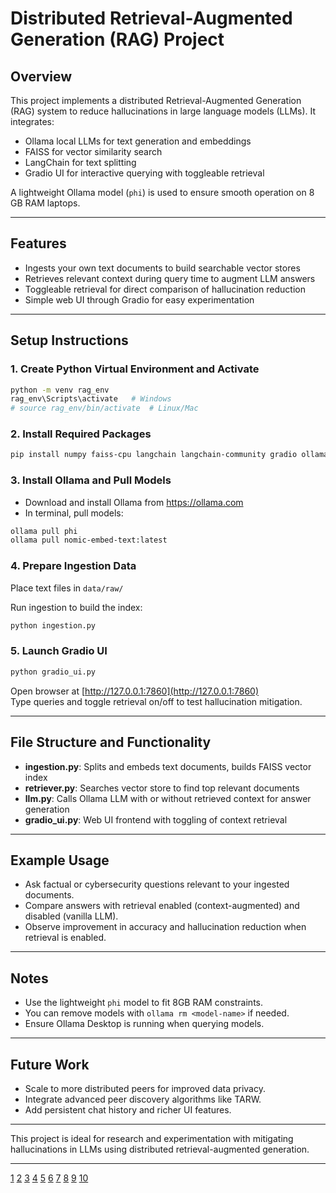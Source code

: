 # Distributed Retrieval-Augmented Generation (RAG) Project

## Overview
This project implements a distributed Retrieval-Augmented Generation (RAG) system to reduce hallucinations in large language models (LLMs). It integrates:

- Ollama local LLMs for text generation and embeddings
- FAISS for vector similarity search
- LangChain for text splitting
- Gradio UI for interactive querying with toggleable retrieval

A lightweight Ollama model (`phi`) is used to ensure smooth operation on 8 GB RAM laptops.

***

## Features

- Ingests your own text documents to build searchable vector stores
- Retrieves relevant context during query time to augment LLM answers
- Toggleable retrieval for direct comparison of hallucination reduction
- Simple web UI through Gradio for easy experimentation

***

## Setup Instructions

### 1. Create Python Virtual Environment and Activate

```bash
python -m venv rag_env
rag_env\Scripts\activate   # Windows
# source rag_env/bin/activate  # Linux/Mac
```

### 2. Install Required Packages

```bash
pip install numpy faiss-cpu langchain langchain-community gradio ollama
```

### 3. Install Ollama and Pull Models

- Download and install Ollama from https://ollama.com
- In terminal, pull models:

```bash
ollama pull phi
ollama pull nomic-embed-text:latest
```

### 4. Prepare Ingestion Data

Place text files in `data/raw/`

Run ingestion to build the index:

```bash
python ingestion.py
```

### 5. Launch Gradio UI

```bash
python gradio_ui.py
```

Open browser at [http://127.0.0.1:7860](http://127.0.0.1:7860)  
Type queries and toggle retrieval on/off to test hallucination mitigation.

***

## File Structure and Functionality

- **ingestion.py**: Splits and embeds text documents, builds FAISS vector index
- **retriever.py**: Searches vector store to find top relevant documents
- **llm.py**: Calls Ollama LLM with or without retrieved context for answer generation
- **gradio_ui.py**: Web UI frontend with toggling of context retrieval

***

## Example Usage

- Ask factual or cybersecurity questions relevant to your ingested documents.
- Compare answers with retrieval enabled (context-augmented) and disabled (vanilla LLM).
- Observe improvement in accuracy and hallucination reduction when retrieval is enabled.

***

## Notes

- Use the lightweight `phi` model to fit 8GB RAM constraints.
- You can remove models with `ollama rm <model-name>` if needed.
- Ensure Ollama Desktop is running when querying models.

***

## Future Work

- Scale to more distributed peers for improved data privacy.
- Integrate advanced peer discovery algorithms like TARW.
- Add persistent chat history and richer UI features.

***

This project is ideal for research and experimentation with mitigating hallucinations in LLMs using distributed retrieval-augmented generation.

***

[1](https://github.com/Tublian/langchain-rag-template)
[2](https://www.reddit.com/r/LocalLLaMA/comments/1e5n96c/lemme_see_your_best_rag_projects/)
[3](https://redis.io/blog/announcing-langchain-rag-template-powered-by-redis/)
[4](https://www.youtube.com/watch?v=Z8z1ae0-SFg)
[5](https://www.reddit.com/r/AI_Agents/comments/1iix4k8/i_built_an_ai_agent_that_creates_readme_file_for/)
[6](https://medium.datadriveninvestor.com/how-to-write-a-good-readme-for-your-data-science-project-on-github-ebb023d4a50e)
[7](https://packaging.python.org/guides/making-a-pypi-friendly-readme/)
[8](https://www.makeareadme.com)
[9](https://huggingface.co/datasets/GraphRAG-Bench/GraphRAG-Bench/blob/main/README.md)
[10](https://developer.ibm.com/tutorials/build-rag-assistant-md-documentation/)